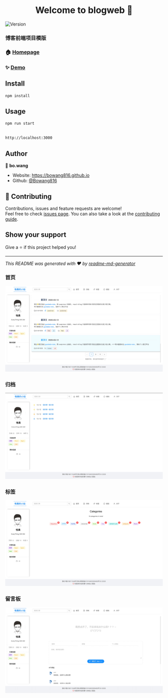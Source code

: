 <h1 align="center">Welcome to blogweb 👋</h1>
<p>
  <img alt="Version" src="https://img.shields.io/badge/version-0.0.1-blue.svg?cacheSeconds=2592000" />
</p>

### 博客前端项目模版

### 🏠 [Homepage](https://github.com/BoWang816/blogWeb)

### ✨ [Demo](https://web.wangboweb.ml)

## Install

```sh
npm install
```

## Usage

```sh
npm run start
```

##
```html
http://localhost:3000
```

## Author

👤 **bo.wang**

* Website: https://bowang816.github.io
* Github: [@Bowang816](https://github.com/Bowang816)

## 🤝 Contributing

Contributions, issues and feature requests are welcome!<br />Feel free to check [issues page](https://github.com/BoWang816/blogWeb/issues). You can also take a look at the [contributing guide](http://gitlab.platdep.shuyun.com/fe/fe-c/ccms-benefit-mamage-react/blob/master/CONTRIBUTING.md).

## Show your support

Give a ⭐️ if this project helped you!

***
_This README was generated with ❤️ by [readme-md-generator](https://github.com/kefranabg/readme-md-generator)_


### 首页
![img.png](demoImg/index.png)

### 归档
![img_1.png](demoImg/archives.png)

### 标签
![img.png](demoImg/tags.png)

### 留言板
![img.png](demoImg/guest.png)
